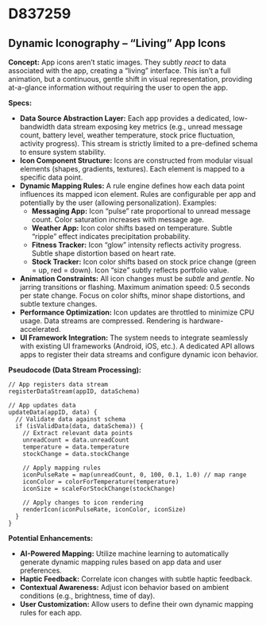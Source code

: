 # D837259

## Dynamic Iconography – “Living” App Icons

**Concept:** App icons aren’t static images. They subtly *react* to data associated with the app, creating a “living” interface. This isn’t a full animation, but a continuous, gentle shift in visual representation, providing at-a-glance information without requiring the user to open the app.

**Specs:**

*   **Data Source Abstraction Layer:** Each app provides a dedicated, low-bandwidth data stream exposing key metrics (e.g., unread message count, battery level, weather temperature, stock price fluctuation, activity progress). This stream is strictly limited to a pre-defined schema to ensure system stability.
*   **Icon Component Structure:** Icons are constructed from modular visual elements (shapes, gradients, textures). Each element is mapped to a specific data point.
*   **Dynamic Mapping Rules:** A rule engine defines how each data point influences its mapped icon element. Rules are configurable per app and potentially by the user (allowing personalization). Examples:
    *   **Messaging App:** Icon “pulse” rate proportional to unread message count. Color saturation increases with message age.
    *   **Weather App:** Icon color shifts based on temperature. Subtle “ripple” effect indicates precipitation probability.
    *   **Fitness Tracker:** Icon “glow” intensity reflects activity progress. Subtle shape distortion based on heart rate.
    *   **Stock Tracker:** Icon color shifts based on stock price change (green = up, red = down). Icon “size” subtly reflects portfolio value.
*   **Animation Constraints:** All icon changes must be *subtle* and *gentle*. No jarring transitions or flashing. Maximum animation speed: 0.5 seconds per state change. Focus on color shifts, minor shape distortions, and subtle texture changes.
*   **Performance Optimization:** Icon updates are throttled to minimize CPU usage.  Data streams are compressed. Rendering is hardware-accelerated.
*   **UI Framework Integration:**  The system needs to integrate seamlessly with existing UI frameworks (Android, iOS, etc.). A dedicated API allows apps to register their data streams and configure dynamic icon behavior.

**Pseudocode (Data Stream Processing):**

```
// App registers data stream
registerDataStream(appID, dataSchema)

// App updates data
updateData(appID, data) {
  // Validate data against schema
  if (isValidData(data, dataSchema)) {
    // Extract relevant data points
    unreadCount = data.unreadCount
    temperature = data.temperature
    stockChange = data.stockChange

    // Apply mapping rules
    iconPulseRate = map(unreadCount, 0, 100, 0.1, 1.0) // map range
    iconColor = colorForTemperature(temperature)
    iconSize = scaleForStockChange(stockChange)

    // Apply changes to icon rendering
    renderIcon(iconPulseRate, iconColor, iconSize)
  }
}
```

**Potential Enhancements:**

*   **AI-Powered Mapping:** Utilize machine learning to automatically generate dynamic mapping rules based on app data and user preferences.
*   **Haptic Feedback:** Correlate icon changes with subtle haptic feedback.
*   **Contextual Awareness:** Adjust icon behavior based on ambient conditions (e.g., brightness, time of day).
*   **User Customization:** Allow users to define their own dynamic mapping rules for each app.